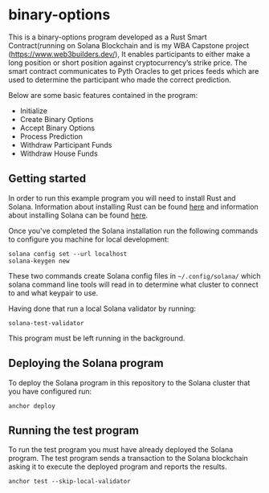 # binary-options

This is a binary-options program developed as a Rust Smart Contract(running on Solana Blockchain and is my WBA Capstone project (https://www.web3builders.dev/), 
It enables participants to either make a long position or short position against cryptocurrency’s strike price. 
The smart contract communicates to Pyth Oracles to get prices feeds which are used to determine the participant who made the correct prediction.

Below are some basic features contained in the program:

- Initialize
- Create Binary Options
- Accept Binary Options
- Process Prediction
- Withdraw Participant Funds
- Withdraw House Funds

## Getting started

In order to run this example program you will need to install Rust and
Solana. Information about installing Rust can be found
[here](https://rustup.rs/) and information about installing Solana can
be found [here](https://docs.solana.com/cli/install-solana-cli-tools).

Once you've completed the Solana installation run the following
commands to configure you machine for local development:

```
solana config set --url localhost
solana-keygen new
```

These two commands create Solana config files in `~/.config/solana/`
which solana command line tools will read in to determine what cluster
to connect to and what keypair to use.

Having done that run a local Solana validator by running:

```
solana-test-validator
```

This program must be left running in the background.

## Deploying the Solana program

To deploy the Solana program in this repository to the Solana cluster
that you have configured run:

```
anchor deploy
```

## Running the test program

To run the test program you must have already deployed the Solana
program. The test program sends a transaction to the Solana
blockchain asking it to execute the deployed program and reports the
results.

```
anchor test --skip-local-validator
```
